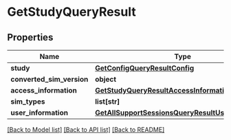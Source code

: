 # GetStudyQueryResult


## Properties
Name | Type | Description | Notes
------------ | ------------- | ------------- | -------------
**study** | [**GetConfigQueryResultConfig**](GetConfigQueryResultConfig.md) |  | 
**converted_sim_version** | **object** |  | 
**access_information** | [**GetStudyQueryResultAccessInformation**](GetStudyQueryResultAccessInformation.md) |  | 
**sim_types** | **list[str]** |  | [optional] 
**user_information** | [**GetAllSupportSessionsQueryResultUserInformation**](GetAllSupportSessionsQueryResultUserInformation.md) |  | 

[[Back to Model list]](../README.md#documentation-for-models) [[Back to API list]](../README.md#documentation-for-api-endpoints) [[Back to README]](../README.md)



